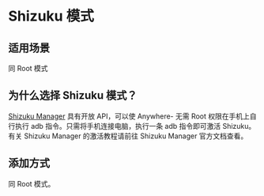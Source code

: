 # Shizuku 模式
## 适用场景
同 Root 模式

## 为什么选择 Shizuku 模式？
[Shizuku Manager](https://www.coolapk.com/apk/moe.shizuku.privileged.api)  具有开放 API，可以使 Anywhere- 无需 Root 权限在手机上自行执行 adb 指令。只需将手机连接电脑，执行一条 adb 指令即可激活 Shizuku。有关 Shizuku Manager 的激活教程请前往 Shizuku Manager 官方文档查看。

## 添加方式
同 Root 模式。
